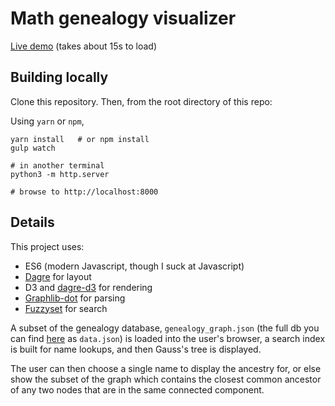 # Math genealogy visualizer

[Live demo](j2kun.github.io/math-genealogy/index.html) (takes about 15s to
load)

## Building locally

Clone this repository. Then, from the root directory of this repo:

Using `yarn` or `npm`,

```
yarn install   # or npm install
gulp watch

# in another terminal
python3 -m http.server

# browse to http://localhost:8000
```

## Details

This project uses:

 - ES6 (modern Javascript, though I suck at Javascript)
 - [Dagre](https://github.com/cpettitt/dagre) for layout
 - D3 and [dagre-d3](https://github.com/cpettitt/dagre-d3/) for rendering
 - [Graphlib-dot](https://github.com/cpettitt/graphlib-dot) for parsing
 - [Fuzzyset](https://github.com/Glench/fuzzyset.js) for search

A subset of the genealogy database, `genealogy_graph.json` (the full db you can
find [here](https://github.com/j2kun/math-genealogy-scraper) as `data.json`) is
loaded into the user's browser, a search index is built for name lookups,
and then Gauss's tree is displayed.

The user can then choose a single name to display the ancestry for, or else 
show the subset of the graph which contains the closest common ancestor of any
two nodes that are in the same connected component.

